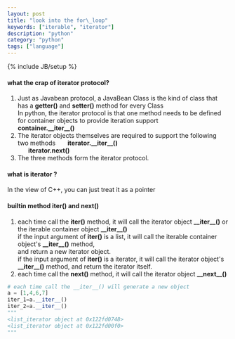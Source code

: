 ```yaml
---
layout: post
title: "look into the for\_loop"
keywords: ["iterable", "iterator"]
description: "python"
category: "python"
tags: ["language"]
---
```

{% include JB/setup %}


#### what the crap of iterator protocol?
1. Just as Javabean protocol, a JavaBean Class is  the kind of class that has a **getter()** and **setter()** method for every Class <br />
In python, the iterator protocol is that one method needs to be defined for container objects to provide iteration support <br />
**container.\_\_iter\_\_()**
2. The iterator objects themselves are required to support the following two methods
&nbsp;&nbsp;&nbsp;&nbsp;&nbsp;&nbsp;**iterator.\_\_iter\_\_()** <br />
&nbsp;&nbsp;&nbsp;&nbsp;&nbsp;&nbsp;**iterator.next()**
3. The three methods form the iterator protocol.

#### what is iterator ?
In the view of C++, you can just treat it as a pointer


#### builtin method **iter()** and **next()**
1. each time call the **iter()** method, it will call the iterator object **\_\_iter\_\_()** or the iterable container object **\_\_iter\_\_()** <br />
if the input argument of **iter()** is a list, it will call the iterable container object's **\_\_iter\_\_()** method, <br />
and return a new iterator object. <br />
if the input argument of **iter()** is a iterator, it will call the iterator object's **\_\_iter\_\_()** method,
and return the iterator itself. <br />
2. each time call the **next()** method, it will call the iterator object **\_\_next\_\_()**


```python
# each time call the __iter__() will generate a new object
a = [1,4,6,7]
iter_1=a.__iter__()
iter_2=a.__iter__()
"""
<list_iterator object at 0x122fd0748>
<list_iterator object at 0x122fd00f0>
"""
```



